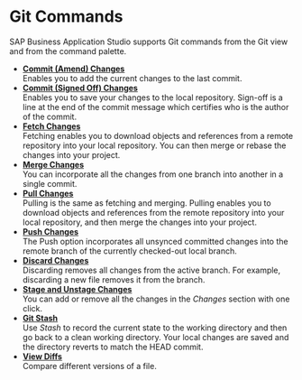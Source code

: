 <!-- loio591454886f4f4fc59a6a6c08291c377e -->

# Git Commands

SAP Business Application Studio supports Git commands from the Git view and from the command palette.

-   **[Commit \(Amend\) Changes](Commit_(Amend)_Changes_460ff49.md)**  
Enables you to add the current changes to the last commit.
-   **[Commit \(Signed Off\) Changes](Commit_(Signed_Off)_Changes_6b32b52.md)**  
Enables you to save your changes to the local repository. Sign-off is a line at the end of the commit message which certifies who is the author of the commit.
-   **[Fetch Changes](Fetch_Changes_541f49f.md)**  
Fetching enables you to download objects and references from a remote repository into your local repository. You can then merge or rebase the changes into your project.
-   **[Merge Changes](Merge_Changes_588c283.md)**  
You can incorporate all the changes from one branch into another in a single commit.
-   **[Pull Changes](Pull_Changes_952f893.md)**  
Pulling is the same as fetching and merging. Pulling enables you to download objects and references from the remote repository into your local repository, and then merge the changes into your project.
-   **[Push Changes](Push_Changes_c1d3584.md)**  
The Push option incorporates all unsynced committed changes into the remote branch of the currently checked-out local branch.
-   **[Discard Changes](Discard_Changes_c5567f9.md)**  
Discarding removes all changes from the active branch. For example, discarding a new file removes it from the branch.
-   **[Stage and Unstage Changes](Stage_and_Unstage_Changes_700e1cb.md)**  
You can add or remove all the changes in the *Changes* section with one click.
-   **[Git Stash](Git_Stash_ac0dca6.md)**  
Use *Stash* to record the current state to the working directory and then go back to a clean working directory. Your local changes are saved and the directory reverts to match the HEAD commit.
-   **[View Diffs](View_Diffs_11f5b00.md)**  
Compare different versions of a file.

